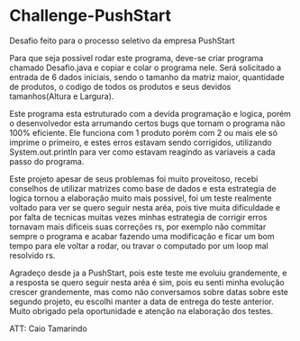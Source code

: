 # Challenge-PushStart
Desafio feito para o processo seletivo da empresa PushStart


Para que seja possivel rodar este programa, deve-se criar programa chamado Desafio.java e copiar e colar o programa nele.
Será solicitado a entrada de 6 dados iniciais, sendo o tamanho da matriz maior, quantidade de produtos, o codigo de todos os produtos e seus devidos tamanhos(Altura e Largura).

Este programa esta estruturado com a devida programação e logica, porém o desenvolvedor esta arrumando certos bugs que tornam o programa não 100% eficiente.
Ele funciona com 1 produto porém com 2 ou mais ele só imprime o primeiro, e estes erros estavam sendo corrigidos, utilizando System.out.println para ver como estavam reagindo as variaveis a cada passo do programa.


Este projeto apesar de seus problemas foi muito proveitoso, recebi conselhos de utilizar matrizes como base de dados e esta estrategia de logica tornou a elaboração muito mais possivel, foi um teste realmente voltado para ver se quero seguir nesta aréa, pois tive muita dificuldade e por falta de tecnicas muitas vezes minhas estrategia de corrigir erros tornavam mais dificeis suas correções rs, por exemplo não commitar sempre o programa e acabar fazendo uma modificação e ficar um bom tempo para ele voltar a rodar, ou travar o computado por um loop mal resolvido rs.

Agradeço desde ja a PushStart, pois este teste me evoluiu grandemente, e a resposta se quero seguir nesta aréa é sim, pois eu senti minha evolução crescer grandemente, mas como não conversamos sobre datas sobre este segundo projeto, eu escolhi manter a data de entrega do teste anterior.
  Muito obrigado pela oportunidade e atenção na elaboração dos testes.
  
  ATT: Caio Tamarindo
